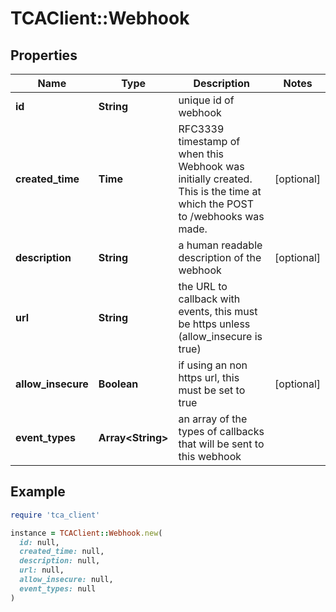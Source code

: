 # TCAClient::Webhook

## Properties

| Name | Type | Description | Notes |
| ---- | ---- | ----------- | ----- |
| **id** | **String** | unique id of webhook |  |
| **created_time** | **Time** | RFC3339  timestamp of when this Webhook was initially created. This is the time at which the POST to /webhooks was made.  | [optional] |
| **description** | **String** | a human readable description of the webhook | [optional] |
| **url** | **String** | the URL to callback with events, this must be https unless (allow_insecure is true) |  |
| **allow_insecure** | **Boolean** | if using an non https url, this must be set to true | [optional] |
| **event_types** | **Array&lt;String&gt;** | an array of the types of callbacks that will be sent to this webhook |  |

## Example

```ruby
require 'tca_client'

instance = TCAClient::Webhook.new(
  id: null,
  created_time: null,
  description: null,
  url: null,
  allow_insecure: null,
  event_types: null
)
```

